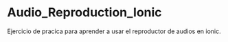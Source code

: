 # Audio_Reproduction_Ionic

Ejercicio de pracica para aprender a usar el reproductor de audios en ionic.
